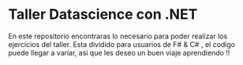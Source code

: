 # Taller Datascience con .NET

En este repositorio encontraras lo necesario para poder realizar los ejercicios del taller.
Esta dividido para usuarios de F# & C# , el codigo puede llegar a variar, asi que les deseo un buen viaje aprendiendo !!
